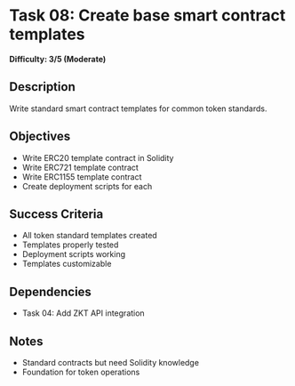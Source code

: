 # Task 08: Create base smart contract templates
**Difficulty: 3/5 (Moderate)**

## Description
Write standard smart contract templates for common token standards.

## Objectives
- Write ERC20 template contract in Solidity
- Write ERC721 template contract
- Write ERC1155 template contract
- Create deployment scripts for each

## Success Criteria
- All token standard templates created
- Templates properly tested
- Deployment scripts working
- Templates customizable

## Dependencies
- Task 04: Add ZKT API integration

## Notes
- Standard contracts but need Solidity knowledge
- Foundation for token operations 